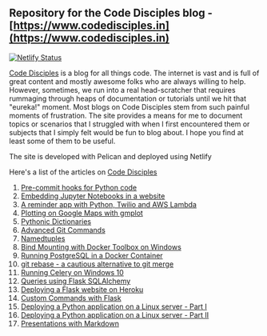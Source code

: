 ## Repository for the Code Disciples blog - [https://www.codedisciples.in](https://www.codedisciples.in)

[![Netlify Status](https://api.netlify.com/api/v1/badges/654d61ed-8d1f-47bb-8105-5dd94d58d98f/deploy-status)](https://app.netlify.com/sites/cranky-boyd-328430/deploys)

[Code Disciples](https://www.codedisciples.in) is a blog for all things code. The internet is vast and is full of great content and mostly awesome folks who are always willing to help. However, sometimes, we run into a real head-scratcher that requires rummaging through heaps of documentation or tutorials until we hit that "eureka!" moment. Most blogs on Code Disciples stem from such painful moments of frustration. The site provides a means for me to document topics or scenarios that I struggled with when I first encountered them or subjects that I simply felt would be fun to blog about. I hope you find at least some of them to be useful.

The site is developed with Pelican and deployed using Netlify

Here's a list of the articles on [Code Disciples](https://www.codedisciples.in)
1. [Pre-commit hooks for Python code](https://codedisciples.in/pre-commit.html)
2. [Embedding Jupyter Notebooks in a website](https://codedisciples.in/embedding-jupyter.html)
3. [A reminder app with Python, Twilio and AWS Lambda](https://codedisciples.in/reminders.html)
4. [Plotting on Google Maps with gmplot](https://codedisciples.in/google-map-plots.html)
5. [Pythonic Dictionaries](https://codedisciples.in/pythonic-dictionaries.html)
6. [Advanced Git Commands](https://codedisciples.in/advanced-git.html)
7. [Namedtuples](https://codedisciples.in/named-tuples.html)
8. [Bind Mounting with Docker Toolbox on Windows](https://codedisciples.in/docker-bind-mounts.html)
9. [Running PostgreSQL in a Docker Container](https://codedisciples.in/docker-postgres.html)
10. [git rebase - a cautious alternative to git merge](https://codedisciples.in/git-rebase.html)
11. [Running Celery on Windows 10](https://codedisciples.in/celery-windows.html)
12. [Queries using Flask SQLAlchemy](https://codedisciples.in/flask-sqlalchemy-queries.html)
13. [Deploying a Flask website on Heroku](https://codedisciples.in/flask-heroku.html)
14. [Custom Commands with Flask](https://codedisciples.in/flask-commands.html)
15. [Deploying a Python application on a Linux server - Part I](https://www.codedisciples.in/linux-vps-deployment1.html)
16. [Deploying a Python application on a Linux server - Part II](https://www.codedisciples.in/linux-vps-deployment2.html)
17. [Presentations with Markdown](https://www.codedisciples.in/markdown-presentations.html)
